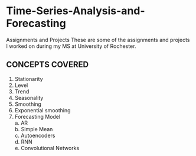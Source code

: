 # Time-Series-Analysis-and-Forecasting
Assignments and Projects
 These are some of the assignments and projects I worked on during my MS at University of Rochester.
 
 ## CONCEPTS COVERED
 1. Stationarity
 2. Level
 3. Trend
 4. Seasonality
 5. Smoothing
 6. Exponential smoothing
 7. Forecasting Model <br>
    a. AR <br>
    b. Simple Mean <br>
    c. Autoencoders <br>
    d. RNN <br>
    e. Convolutional Networks <br>

